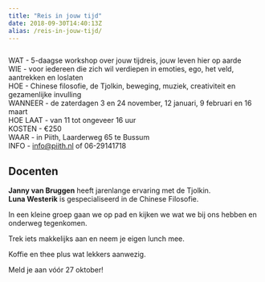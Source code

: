 ```yaml
---
title: "Reis in jouw tijd"
date: 2018-09-30T14:40:13Z
alias: /reis-in-jouw-tijd/
---
```

<!-- wp:image {"id":2108} -->
<figure class="wp-block-image"><img src="https://res.cloudinary.com/piith/image/upload/2018/09/Screen-Shot-2018-09-30-at-14.30.53.png" alt="" class="wp-image-2108"/></figure>
<!-- /wp:image -->

<!-- wp:paragraph -->
<p>WAT - 5-daagse workshop over jouw tijdreis, jouw leven hier op aarde<br />WIE - voor iedereen die zich wil verdiepen in emoties, ego, het veld, aantrekken en loslaten<br />HOE - Chinese filosofie, de Tjolkin, beweging, muziek, creativiteit en gezamenlijke invulling<br />WANNEER - de zaterdagen 3 en 24 november, 12 januari, 9 februari en 16 maart<br />HOE LAAT - van 11 tot ongeveer 16 uur<br />KOSTEN - €250<br />WAAR - in Piith, Laarderweg 65 te Bussum<br />INFO - <a href="mailto:info@piith.nl">info@piith.nl</a> of 06-29141718</p>
<!-- /wp:paragraph -->

<!-- wp:heading -->
<h2>Docenten</h2>
<!-- /wp:heading -->

<!-- wp:paragraph -->
<p><strong>Janny van Bruggen</strong> heeft jarenlange ervaring met de Tjolkin.<br /><strong>Luna Westerik</strong> is gespecialiseerd in de Chinese Filosofie.</p>
<!-- /wp:paragraph -->

<!-- wp:paragraph -->
<p>In een kleine groep gaan we op pad en kijken we wat we bij ons hebben en onderweg tegenkomen.</p>
<!-- /wp:paragraph -->

<!-- wp:paragraph -->
<p>Trek iets makkelijks aan en neem je eigen lunch mee.</p>
<!-- /wp:paragraph -->

<!-- wp:paragraph -->
<p>Koffie en thee plus wat lekkers aanwezig.</p>
<!-- /wp:paragraph -->

<!-- wp:paragraph -->
<p>Meld je aan vóór 27 oktober!</p>
<!-- /wp:paragraph -->